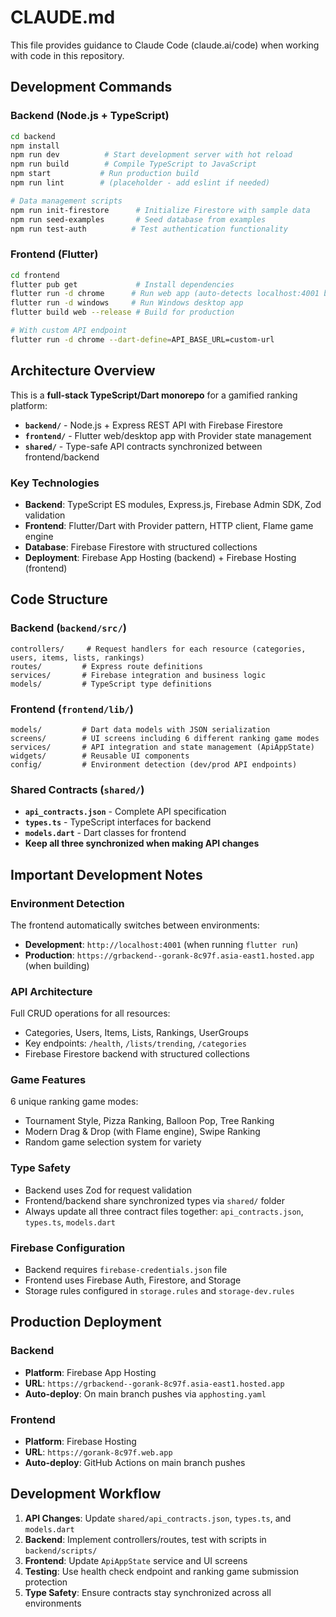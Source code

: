 # CLAUDE.md

This file provides guidance to Claude Code (claude.ai/code) when working with code in this repository.

## Development Commands

### Backend (Node.js + TypeScript)
```bash
cd backend
npm install
npm run dev          # Start development server with hot reload
npm run build        # Compile TypeScript to JavaScript
npm start           # Run production build
npm run lint        # (placeholder - add eslint if needed)

# Data management scripts
npm run init-firestore      # Initialize Firestore with sample data
npm run seed-examples       # Seed database from examples
npm run test-auth          # Test authentication functionality
```

### Frontend (Flutter)
```bash
cd frontend
flutter pub get             # Install dependencies
flutter run -d chrome      # Run web app (auto-detects localhost:4001 backend)
flutter run -d windows     # Run Windows desktop app
flutter build web --release # Build for production

# With custom API endpoint
flutter run -d chrome --dart-define=API_BASE_URL=custom-url
```

## Architecture Overview

This is a **full-stack TypeScript/Dart monorepo** for a gamified ranking platform:

- **`backend/`** - Node.js + Express REST API with Firebase Firestore
- **`frontend/`** - Flutter web/desktop app with Provider state management
- **`shared/`** - Type-safe API contracts synchronized between frontend/backend

### Key Technologies
- **Backend**: TypeScript ES modules, Express.js, Firebase Admin SDK, Zod validation
- **Frontend**: Flutter/Dart with Provider pattern, HTTP client, Flame game engine
- **Database**: Firebase Firestore with structured collections
- **Deployment**: Firebase App Hosting (backend) + Firebase Hosting (frontend)

## Code Structure

### Backend (`backend/src/`)
```
controllers/     # Request handlers for each resource (categories, users, items, lists, rankings)
routes/         # Express route definitions
services/       # Firebase integration and business logic
models/         # TypeScript type definitions
```

### Frontend (`frontend/lib/`)
```
models/         # Dart data models with JSON serialization
screens/        # UI screens including 6 different ranking game modes
services/       # API integration and state management (ApiAppState)
widgets/        # Reusable UI components
config/         # Environment detection (dev/prod API endpoints)
```

### Shared Contracts (`shared/`)
- **`api_contracts.json`** - Complete API specification
- **`types.ts`** - TypeScript interfaces for backend
- **`models.dart`** - Dart classes for frontend
- **Keep all three synchronized when making API changes**

## Important Development Notes

### Environment Detection
The frontend automatically switches between environments:
- **Development**: `http://localhost:4001` (when running `flutter run`)
- **Production**: `https://grbackend--gorank-8c97f.asia-east1.hosted.app` (when building)

### API Architecture
Full CRUD operations for all resources:
- Categories, Users, Items, Lists, Rankings, UserGroups
- Key endpoints: `/health`, `/lists/trending`, `/categories`
- Firebase Firestore backend with structured collections

### Game Features
6 unique ranking game modes:
- Tournament Style, Pizza Ranking, Balloon Pop, Tree Ranking
- Modern Drag & Drop (with Flame engine), Swipe Ranking
- Random game selection system for variety

### Type Safety
- Backend uses Zod for request validation
- Frontend/backend share synchronized types via `shared/` folder
- Always update all three contract files together: `api_contracts.json`, `types.ts`, `models.dart`

### Firebase Configuration
- Backend requires `firebase-credentials.json` file
- Frontend uses Firebase Auth, Firestore, and Storage
- Storage rules configured in `storage.rules` and `storage-dev.rules`

## Production Deployment

### Backend
- **Platform**: Firebase App Hosting
- **URL**: `https://grbackend--gorank-8c97f.asia-east1.hosted.app`
- **Auto-deploy**: On main branch pushes via `apphosting.yaml`

### Frontend
- **Platform**: Firebase Hosting
- **URL**: `https://gorank-8c97f.web.app`
- **Auto-deploy**: GitHub Actions on main branch pushes

## Development Workflow

1. **API Changes**: Update `shared/api_contracts.json`, `types.ts`, and `models.dart`
2. **Backend**: Implement controllers/routes, test with scripts in `backend/scripts/`
3. **Frontend**: Update `ApiAppState` service and UI screens
4. **Testing**: Use health check endpoint and ranking game submission protection
5. **Type Safety**: Ensure contracts stay synchronized across all environments